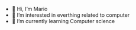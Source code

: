 - 👋 Hi, I’m Mario
- 👀 I’m interested in everthing related to computer
- 🌱 I’m currently learning Computer science

